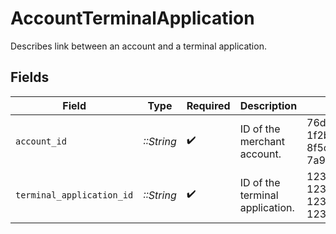 # AccountTerminalApplication

Describes link between an account and a terminal application.


## Fields

| Field                                | Type                                 | Required                             | Description                          | Example                              |
| ------------------------------------ | ------------------------------------ | ------------------------------------ | ------------------------------------ | ------------------------------------ |
| `account_id`                         | *::String*                           | :heavy_check_mark:                   | ID of the merchant account.          | 76d4c8a0-1f2b-4e3b-8f5c-7a9e1b2c3d4e |
| `terminal_application_id`            | *::String*                           | :heavy_check_mark:                   | ID of the terminal application.      | 12345678-1234-1234-1234-123456789012 |